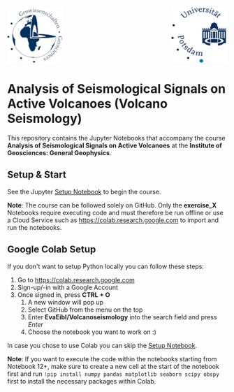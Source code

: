 <img src="images/up_geos_logo.jpg" style="width: 128px; height: 128px">
<img src="images/up_logo.jpg" style="width: 128px; height: 128px; float: right">

# Analysis of Seismological Signals on Active Volcanoes (Volcano Seismology)

This repository contains the Jupyter Notebooks that accompany the course **Analysis of Seismological Signals on Active Volcanoes** at the **Institute of Geosciences: General Geophysics**.

## Setup & Start

See the Jupyter [Setup Notebook](setup.ipynb) to begin the course.

**Note**: The course can be followed solely on GitHub. Only the **exercise_X** Notebooks require executing code and must therefore be run offline or use a Cloud Service such as https://colab.research.google.com to import and run the notebooks.

## Google Colab Setup

If you don't want to setup Python locally you can follow these steps:

1. Go to https://colab.research.google.com
2. Sign-up/-in with a Google Account
3. Once signed in, press **CTRL + O**
   1. A new window will pop up
   2. Select GitHub from the menu on the top
   3. Enter **EvaEibl/Volcanoseismology** into the search field and press *Enter*
   4. Choose the notebook you want to work on :)

In case you chose to use Colab you can skip the [Setup Notebook](setup.ipynb).

**Note**: If you want to execute the code within the notebooks starting from Notebook 12+, make sure to create a new cell at the start of the notebook first and run `!pip install numpy pandas matplotlib seaborn scipy obspy` first to install the necessary packages within Colab.
